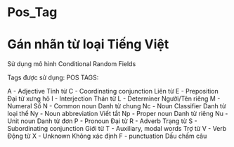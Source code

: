 # Pos_Tag
# Gán nhãn từ loại Tiếng Việt
Sử dụng mô hình Conditional Random Fields

Tags được sử dụng:
POS TAGS: 

A - Adjective			                                    Tính từ
C - Coordinating conjunction	                        Liên từ
E - Preposition			                                  Đại từ xưng hô
I - Interjection			                                Thán từ
L - Determiner			                                  Người/Tên riêng
M - Numeral			                                      Số
N - Common noun		                                    Danh từ chung
Nc - Noun Classifier		                              Danh từ loại thể
Ny - Noun abbreviation		                            Viết tắt
Np - Proper noun		                                  Danh từ riêng
Nu - Unit noun			                                  Danh từ đơn
P - Pronoun			                                      Đại từ
R - Adverb			                                      Trạng từ
S -  Subordinating conjunction	                      Giới từ
T - Auxiliary, modal words	                          Trợ từ
V - Verb			                                        Động từ
X - Unknown			                                      Không xác định
F - punctuation			                                  Dấu chấm câu
